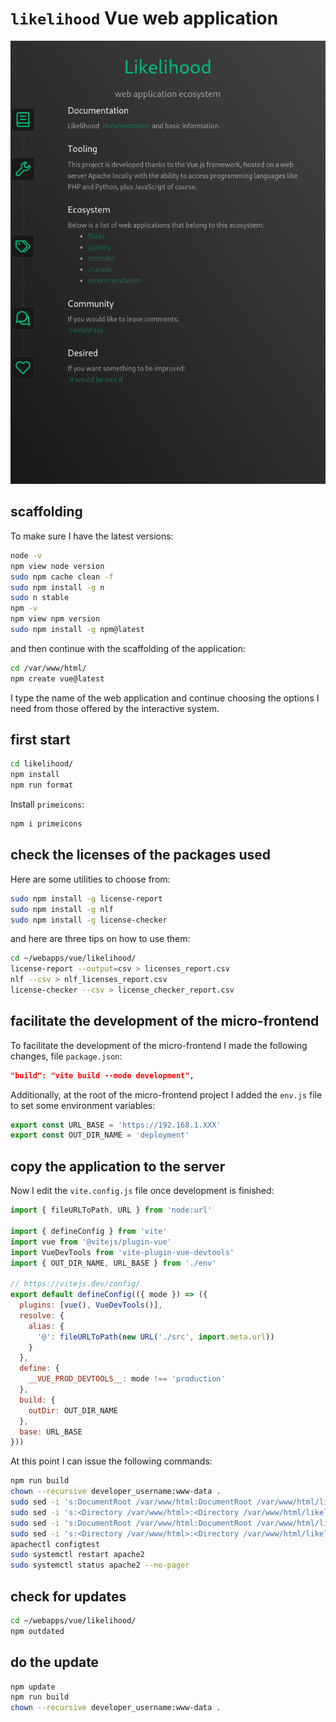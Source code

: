 # `likelihood` Vue web application

![likelihood landing page](screenshots/likelihood_landing_page.png)

## scaffolding

To make sure I have the latest versions:

```bash
node -v
npm view node version
sudo npm cache clean -f
sudo npm install -g n
sudo n stable
npm -v
npm view npm version
sudo npm install -g npm@latest
```

and then continue with the scaffolding of the application:

```sh
cd /var/www/html/
npm create vue@latest
```

I type the name of the web application and continue choosing the options I need from those offered by the interactive system.

## first start

```sh
cd likelihood/
npm install
npm run format
```

Install `primeicons`:

```sh
npm i primeicons
```

## check the licenses of the packages used

Here are some utilities to choose from:

```sh
sudo npm install -g license-report
sudo npm install -g nlf
sudo npm install -g license-checker
```

and here are three tips on how to use them:

```sh
cd ~/webapps/vue/likelihood/
license-report --output=csv > licenses_report.csv
nlf --csv > nlf_licenses_report.csv
license-checker --csv > license_checker_report.csv
```

## facilitate the development of the micro-frontend

To facilitate the development of the micro-frontend I made the following changes, file `package.json`:

```json
"build": "vite build --mode development",
```

Additionally, at the root of the micro-frontend project I added the `env.js` file to set some environment variables:

```js
export const URL_BASE = 'https://192.168.1.XXX'
export const OUT_DIR_NAME = 'deployment'
```

## copy the application to the server

Now I edit the `vite.config.js` file once development is finished:

```js
import { fileURLToPath, URL } from 'node:url'

import { defineConfig } from 'vite'
import vue from '@vitejs/plugin-vue'
import VueDevTools from 'vite-plugin-vue-devtools'
import { OUT_DIR_NAME, URL_BASE } from './env'

// https://vitejs.dev/config/
export default defineConfig(({ mode }) => ({
  plugins: [vue(), VueDevTools()],
  resolve: {
    alias: {
      '@': fileURLToPath(new URL('./src', import.meta.url))
    }
  },
  define: {
    __VUE_PROD_DEVTOOLS__: mode !== 'production'
  },
  build: {
    outDir: OUT_DIR_NAME
  },
  base: URL_BASE
}))
```

At this point I can issue the following commands:

```sh
npm run build
chown --recursive developer_username:www-data .
sudo sed -i 's:DocumentRoot /var/www/html:DocumentRoot /var/www/html/likelihood/deployment:g' /etc/apache2/sites-available/default-ssl.conf
sudo sed -i 's:<Directory /var/www/html>:<Directory /var/www/html/likelihood/deployment>:g' /etc/apache2/sites-available/default-ssl.conf
sudo sed -i 's:DocumentRoot /var/www/html:DocumentRoot /var/www/html/likelihood/deployment:g' /etc/apache2/sites-available/000-default.conf
sudo sed -i 's:<Directory /var/www/html>:<Directory /var/www/html/likelihood/deployment>:g' /etc/apache2/sites-available/000-default.conf
apachectl configtest
sudo systemctl restart apache2
sudo systemctl status apache2 --no-pager
```

## check for updates

```sh
cd ~/webapps/vue/likelihood/
npm outdated
```

## do the update

```sh
npm update
npm run build
chown --recursive developer_username:www-data .
```
